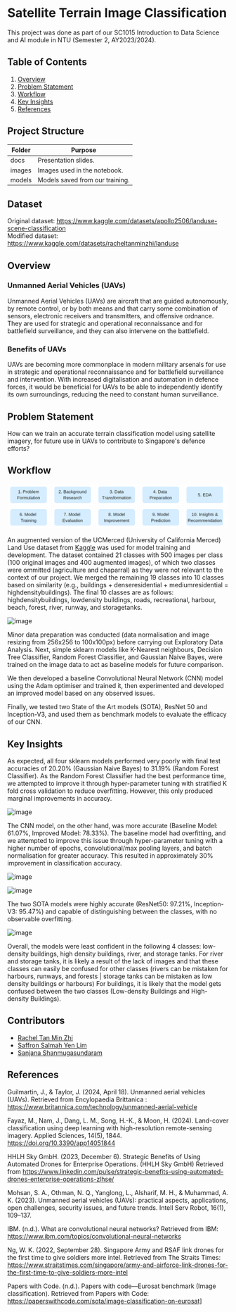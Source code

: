 # Satellite Terrain Image Classification

This project was done as part of our SC1015 Introduction to Data Science and AI module in NTU (Semester 2, AY2023/2024).

## Table of Contents

1. [Overview](#overview)
2. [Problem Statement](#problem)
3. [Workflow](#workflow)
4. [Key Insights](#insights)
5. [References](#references)

## Project Structure

| Folder | Purpose                                     |
| ------ | ------------------------------------------- |
| docs   | Presentation slides.                        |
| images | Images used in the notebook.                |
| models | Models saved from our training.             |

## Dataset
Original dataset: https://www.kaggle.com/datasets/apollo2506/landuse-scene-classification<br>
Modified dataset: https://www.kaggle.com/datasets/racheltanminzhi/landuse

<a id="overview"></a>

## Overview

### Unmanned Aerial Vehicles (UAVs)

Unmanned Aerial Vehicles (UAVs) are aircraft that are guided autonomously, by remote control, or by both means and that carry some combination of sensors, electronic receivers and transmitters, and offensive ordnance. They are used for strategic and operational reconnaissance and for battlefield surveillance, and they can also intervene on the battlefield.

### Benefits of UAVs

UAVs are becoming more commonplace in modern military arsenals for use in strategic and operational reconnaissance and for battlefield surveillance and intervention. With increased digitalisation and automation in defence forces, it would be beneficial for UAVs to be able to independently identify its own surroundings, reducing the need to constant human surveillance. 

<a id="problem"></a>

## Problem Statement

How can we train an accurate terrain classification model using satellite imagery, for future use in UAVs to contribute to Singapore's defence efforts?

<a id="workflow"></a>

## Workflow

![workflow](./images/workflow.png)

An augmented version of the UCMerced (University of California Merced) Land Use dataset from [Kaggle](https://www.kaggle.com/datasets/apollo2506/landuse-scene-classification) was used for model training and development. The dataset contained 21 classes with 500 images per class (100 original images and 400 augmented images), of which two classes were ommitted (agriculture and chaparral) as they were not relevant to the context of our project. We merged the remaining 19 classes into 10 classes based on similarity (e.g., buildings + denseresidential + mediumresidential = highdensitybuildings). The final 10 classes are as follows: highdensitybuildings, lowdensity buildings, roads, recreational, harbour, beach, forest, river, runway, and storagetanks. 

![image](https://github.com/Racheltmz/NTU-SC1015-Data-Science-Mini-Project/assets/161046482/5ad266a5-3614-4a3f-ab26-5e9829bcaa8d)


Minor data preparation was conducted (data normalisation and image resizing from 256x256 to 100x100px) before carrying out Exploratory Data Analysis. Next, simple sklearn models like K-Nearest neighbours, Decision Tree Classifier, Random Forest Classifier, and Gaussian Naive Bayes, were trained on the image data to act as baseline models for future comparison. 

We then developed a baseline Convolutional Neural Network (CNN) model using the Adam optimiser and trained it, then experimented and developed an improved model based on any observed issues.

Finally, we tested two State of the Art models (SOTA), ResNet 50 and Inception-V3, and used them as benchmark models to evaluate the efficacy of our CNN. 

<a id="insights"></a>

## Key Insights

As expected, all four sklearn models performed very poorly with final test accuracies of 20.20% (Gaussian Naive Bayes) to 31.19% (Random Forest Classifier). As the Random Forest Classifier had the best performance time, we attempted to improve it through hyper-parameter tuning with stratified K fold cross validation to reduce overfitting. However, this only produced marginal improvements in accuracy. 

![image](https://github.com/Racheltmz/NTU-SC1015-Data-Science-Mini-Project/assets/161046482/42b57f6d-a17e-4ece-83cd-ebbc93485e5b)

The CNN model, on the other hand, was more accurate (Baseline Model: 61.07%, Improved Model: 78.33%). The baseline model had overfitting, and we attempted to improve this issue through hyper-parameter tuning with a higher number of epochs, convolutional/max pooling layers, and batch normalisation for greater accuracy. This resulted in approximately 30% improvement in classification accuracy.

![image](https://github.com/Racheltmz/NTU-SC1015-Data-Science-Mini-Project/assets/161046482/c100932c-72a4-4b26-9527-fbecaa3c7f68)


![image](https://github.com/Racheltmz/NTU-SC1015-Data-Science-Mini-Project/assets/161046482/c2a649f6-0783-4f38-94b1-fa6705c6db7c)


The two SOTA models were highly accurate (ResNet50: 97.21%, Inception-V3: 95.47%) and capable of distinguishing between the classes, with no observable overfitting. 

![image](https://github.com/Racheltmz/NTU-SC1015-Data-Science-Mini-Project/assets/161046482/7a979ff4-291a-4a22-9ae8-b82860c9a4ef)


Overall, the models were least confident in the following 4 classes: low-density buildings, high density buildings, river, and storage tanks. For river and storage tanks, it is likely a result of the lack of images and that these classes can easily be confused for other classes (rivers can be mistaken for harbours, runways, and forests | storage tanks can be mistaken as low density buildings or harbours)
For buildings, it is likely that the model gets confused between the two classes (Low-density Buildings and High-density Buildings).

## Contributors

- [Rachel Tan Min Zhi](https://github.com/racheltmz)
- [Saffron Salmah Yen Lim](https://github.com/Ripleyyyyy)
- [Sanjana Shanmugasundaram](https://github.com/snnjana)

<a id="references"></a>

## References

Guilmartin, J., & Taylor, J. (2024, April 18). Unmanned aerial vehicles (UAVs). Retrieved from Encylopaedia Brittanica : https://www.britannica.com/technology/unmanned-aerial-vehicle

Fayaz, M., Nam, J., Dang, L. M., Song, H.-K., & Moon, H. (2024). Land-cover classification using deep learning with high-resolution remote-sensing imagery. Applied Sciences, 14(5), 1844. https://doi.org/10.3390/app14051844

HHLH Sky GmbH. (2023, December 6). Strategic Benefits of Using Automated Drones for Enterprise Operations. (HHLH Sky GmbH) Retrieved from https://www.linkedin.com/pulse/strategic-benefits-using-automated-drones-enterprise-operations-zlhse/

Mohsan, S. A., Othman, N. Q., Yanglong, L., Alsharif, M. H., & Muhammad, A. K. (2023). Unmanned aerial vehicles (UAVs): practical aspects, applications, open challenges, security issues, and future trends. Intell Serv Robot, 16(1), 109–137.

IBM. (n.d.). What are convolutional neural networks? Retrieved from IBM: https://www.ibm.com/topics/convolutional-neural-networks

Ng, W. K. (2022, September 28). Singapore Army and RSAF link drones for the first time to give soldiers more intel. Retrieved from The Straits Times: https://www.straitstimes.com/singapore/army-and-airforce-link-drones-for-the-first-time-to-give-soldiers-more-intel

Papers with Code. (n.d.). Papers with code—Eurosat benchmark (Image classification). Retrieved from Papers with Code: https://paperswithcode.com/sota/image-classification-on-eurosat]

